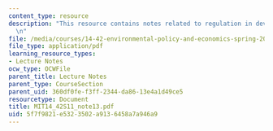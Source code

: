 ```yaml
---
content_type: resource
description: "This resource contains notes related to regulation in developing economies.\r\
  \n"
file: /media/courses/14-42-environmental-policy-and-economics-spring-2011/5f7f9821e5323502a9136458a7a946a9_MIT14_42S11_note13.pdf
file_type: application/pdf
learning_resource_types:
- Lecture Notes
ocw_type: OCWFile
parent_title: Lecture Notes
parent_type: CourseSection
parent_uid: 360df0fe-f3ff-2344-da86-13e4a1d49ce5
resourcetype: Document
title: MIT14_42S11_note13.pdf
uid: 5f7f9821-e532-3502-a913-6458a7a946a9
---
```

